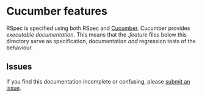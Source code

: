 # Cucumber features

RSpec is specified using both RSpec and
[Cucumber](http://github.com/aslakhellesoy/cucumber). Cucumber provides
_executable documentation_.  This means that the _.feature_ files below this
directory serve as specification, documentation _and_ regression tests of the
behaviour.

## Issues

If you find this documentation incomplete or confusing, please [submit an
issue](http://github.com/rspec/rspec-core/issues).
